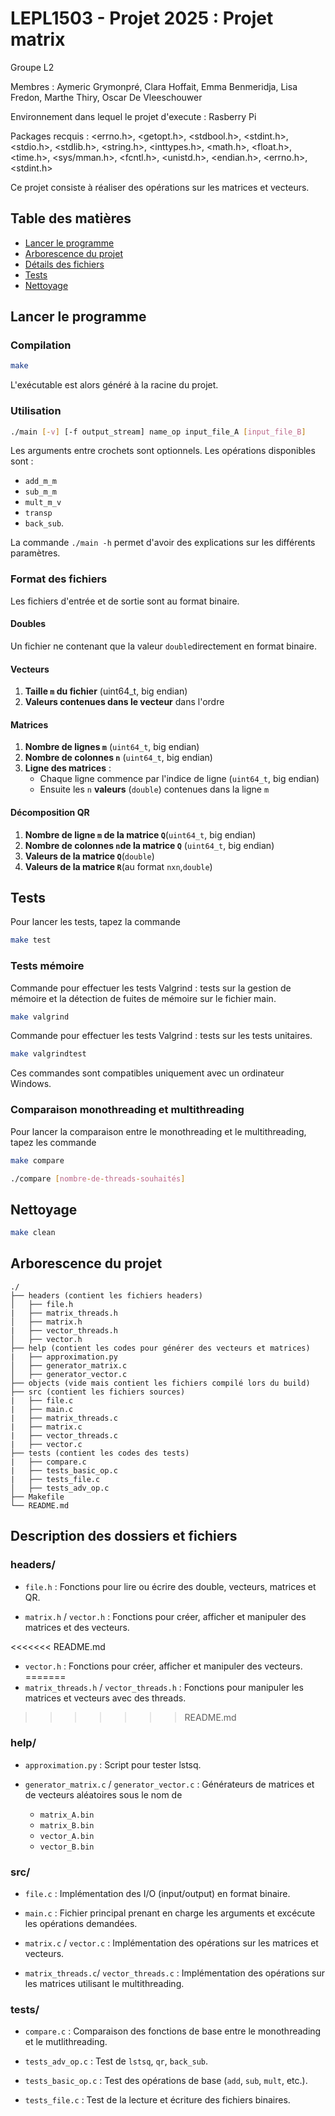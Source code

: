 # LEPL1503 - Projet 2025 : Projet matrix
Groupe L2

Membres : Aymeric Grymonpré, Clara Hoffait, Emma Benmeridja, Lisa Fredon, Marthe Thiry, Oscar De Vleeschouwer 

Environnement dans lequel le projet d'execute : Rasberry Pi

Packages recquis : <errno.h>, <getopt.h>, <stdbool.h>, <stdint.h>, <stdio.h>, <stdlib.h>, <string.h>, <inttypes.h>, <math.h>, <float.h>, <time.h>, <sys/mman.h>, <fcntl.h>, <unistd.h>, <endian.h>, <errno.h>, <stdint.h>

Ce projet consiste à réaliser des opérations sur les matrices et vecteurs.

## Table des matières 
- [Lancer le programme](#lancer-le-programme)
- [Arborescence du projet](#arborescence-du-projet)
- [Détails des fichiers](#description-des-dossiers-et-fichiers)
- [Tests](#tests)
- [Nettoyage](#nettoyage)

## Lancer le programme

### Compilation

```sh
make
```
L'exécutable est alors généré à la racine du projet.

### Utilisation

```sh
./main [-v] [-f output_stream] name_op input_file_A [input_file_B]
```

Les arguments entre crochets sont optionnels.
Les opérations disponibles sont : 
- ```add_m_m```
-  ```sub_m_m```
-  ```mult_m_v```
-  ```transp```
- ```back_sub```.

La commande ```./main -h``` permet d'avoir des explications sur les différents paramètres.

### Format des fichiers
Les fichiers d'entrée et de sortie sont au format binaire.

#### Doubles
Un fichier ne contenant que la valeur `double`directement en format binaire.

#### Vecteurs
1. **Taille `m` du fichier** (uint64_t, big endian)
2. **Valeurs contenues dans le vecteur** dans l'ordre

#### Matrices
1. **Nombre de lignes `m`** (`uint64_t`, big endian)
2. **Nombre de colonnes `n`** (`uint64_t`, big endian)
3. **Ligne des matrices** :
    - Chaque ligne commence par l'indice de ligne (`uint64_t`, big endian)
    - Ensuite les `n` **valeurs** (`double`) contenues dans la ligne `m`

#### Décomposition QR
1. **Nombre de ligne `m` de la matrice `Q`**(`uint64_t`, big endian)
2. **Nombre de colonnes `n`de la matrice `Q`** (`uint64_t`, big endian)
3. **Valeurs de la matrice `Q`**(`double`)
4. **Valeurs de la matrice `R`**(au format `nxn`,`double`)

## Tests
Pour lancer les tests, tapez la commande

```sh
make test
```

### Tests mémoire
Commande pour effectuer les tests Valgrind : tests sur la gestion de mémoire et la détection de fuites de mémoire sur le fichier main.
 ```sh
make valgrind
```

Commande pour effectuer les tests Valgrind : tests sur les tests unitaires.
```sh
make valgrindtest
```
Ces commandes sont compatibles uniquement avec un ordinateur Windows.

### Comparaison monothreading et multithreading
Pour lancer la comparaison entre le monothreading et le multithreading, tapez les commande 

```sh
make compare
```
```sh
./compare [nombre-de-threads-souhaités]
```

## Nettoyage
```sh
make clean
```
## Arborescence du projet

```
./
├── headers (contient les fichiers headers)
│   ├── file.h
|   ├── matrix_threads.h
│   ├── matrix.h
|   ├── vector_threads.h
│   ├── vector.h
├── help (contient les codes pour générer des vecteurs et matrices)
|   ├── approximation.py
│   ├── generator_matrix.c
│   ├── generator_vector.c
├── objects (vide mais contient les fichiers compilé lors du build)
├── src (contient les fichiers sources)
|   ├── file.c
|   ├── main.c
|   ├── matrix_threads.c
|   ├── matrix.c
|   ├── vector_threads.c
|   ├── vector.c
├── tests (contient les codes des tests)
|   ├── compare.c
|   ├── tests_basic_op.c
|   ├── tests_file.c
│   ├── tests_adv_op.c
├── Makefile
└── README.md
```
## Description des dossiers et fichiers

### headers/

- ```file.h``` : Fonctions pour lire ou écrire des double, vecteurs, matrices et QR.

- ```matrix.h``` / ```vector.h``` : Fonctions pour créer, afficher et manipuler des matrices et des vecteurs.

<<<<<<< README.md
- ```vector.h``` : Fonctions pour créer, afficher et manipuler des vecteurs.
=======
- ```matrix_threads.h``` / ```vector_threads.h``` : Fonctions pour manipuler les matrices et vecteurs avec des threads.
>>>>>>> README.md



### help/

- ```approximation.py``` : Script pour tester lstsq.

- ```generator_matrix.c``` / ```generator_vector.c``` : Générateurs de matrices et de vecteurs aléatoires sous le nom de 
    - `matrix_A.bin`
    - `matrix_B.bin`
    - `vector_A.bin`
    - `vector_B.bin`

### src/ 


- ```file.c``` : Implémentation des I/O (input/output) en format binaire.

- ```main.c``` : Fichier principal prenant en charge les arguments et excécute les opérations demandées.

- ```matrix.c``` / ```vector.c``` : Implémentation des opérations sur les matrices et vecteurs.

- ```matrix_threads.c```/ ```vector_threads.c``` : Implémentation des opérations sur les matrices utilisant le multithreading.


### tests/

- ```compare.c``` : Comparaison des fonctions de base entre le monothreading et le mutlithreading.

- ```tests_adv_op.c``` : Test de `lstsq`, `qr`, `back_sub`.

- ```tests_basic_op.c``` : Test des opérations de base (`add`, `sub`, `mult`, etc.).

- ```tests_file.c``` : Test de la lecture et écriture des fichiers binaires.





